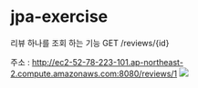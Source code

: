# jpa-exercise
리뷰 하나를 조회 하는 기능
GET /reviews/{id} 

주소 : http://ec2-52-78-223-101.ap-northeast-2.compute.amazonaws.com:8080/reviews/1
![](../../Downloads/readme.drawio.png)